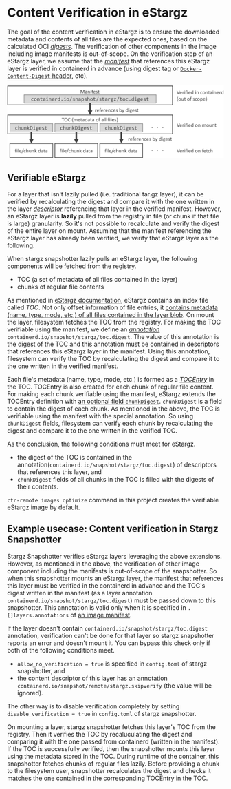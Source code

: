 # Content Verification in eStargz

The goal of the content verification in eStargz is to ensure the downloaded metadata and contents of all files are the expected ones, based on the calculated OCI [_digests_](https://github.com/opencontainers/image-spec/blob/v1.0.1/descriptor.md#digests).
The verification of other components in the image including image manifests is out-of-scope.
On the verification step of an eStargz layer, we assume that the [_manifest_](https://github.com/opencontainers/image-spec/blob/v1.0.1/manifest.md) that references this eStargz layer is verified in containerd in advance (using digest tag or [`Docker-Content-Digest` header](https://docs.docker.com/registry/spec/api/#digest-header), etc).

![the overview of the verification](/docs/images/verification.png)

## Verifiable eStargz

For a layer that isn't lazily pulled (i.e. traditional tar.gz layer), it can be verified by recalculating the digest and compare it with the one written in the layer [_descriptor_](https://github.com/opencontainers/image-spec/blob/v1.0.1/descriptor.md) referencing that layer in the verified manifest.
However, an eStargz layer is **lazily** pulled from the registry in file (or chunk if that file is large) granularity.
So it's not possible to recalculate and verify the digest of the entire layer on mount.
Assuming that the manifest referencing the eStargz layer has already been verified, we verify that eStargz layer as the following.

When stargz snapshotter lazily pulls an eStargz layer, the following components will be fetched from the registry.

- TOC (a set of metadata of all files contained in the layer)
- chunks of regular file contents

As mentioned in [eStargz documentation](/docs/stargz-estargz.md), eStargz contains an index file called _TOC_.
Not only offset information of file entries, it [contains metadata (name, type, mode, etc.) of all files contained in the layer blob](https://github.com/google/crfs/blob/71d77da419c90be7b05d12e59945ac7a8c94a543/stargz/stargz.go#L214-L218).
On mount the layer, filesystem fetches the TOC from the registry.
For making the TOC verifiable using the manifest, we define an [_annotation_](https://github.com/opencontainers/image-spec/blob/v1.0.1/descriptor.md#properties) `containerd.io/snapshot/stargz/toc.digest`.
The value of this annotation is the digest of the TOC and this annotation must be contained in descriptors that references this eStargz layer in the manifest.
Using this annotation, filesystem can verify the TOC by recalculating the digest and compare it to the one written in the verified manifest.

Each file's metadata (name, type, mode, etc.) is formed as a [_TOCEntry_](https://github.com/google/crfs/blob/71d77da419c90be7b05d12e59945ac7a8c94a543/stargz/stargz.go#L109-L191) in the TOC.
TOCEntry is also created for each chunk of regular file content.
For making each chunk verifiable using the manifest, eStargz extends the TOCEntry definition with [an optional field `chunkDigest`](https://github.com/containerd/stargz-snapshotter/blob/b53e8fe8d37751753bc623b037729b6a6d9c1122/stargz/verify/verify.go#L56-L64).
`chunkDigest` is a field to contain the digest of each chunk.
As mentioned in the above, the TOC is verifiable using the manifest with the special annotation.
So using `chunkDigest` fields, filesystem can verify each chunk by recalculating the digest and compare it to the one written in the verified TOC.

As the conclusion, the following conditions must meet for eStargz.

- the digest of the TOC is contained in the annotation(`containerd.io/snapshot/stargz/toc.digest`) of descriptors that references this layer, and
- `chunkDigest` fields of all chunks in the TOC is filled with the digests of their contents.

`ctr-remote images optimize` command in this project creates the verifiable eStargz image by default.

## Example usecase: Content verification in Stargz Snapshotter

Stargz Snapshotter verifies eStargz layers leveraging the above extensions.
However, as mentioned in the above, the verification of other image component including the manifests is out-of-scope of the snapshotter.
So when this snapshotter mounts an eStargz layer, the manifest that references this layer must be verified in the containerd in advance and the TOC's digest written in the manifest (as a layer annotation `containerd.io/snapshot/stargz/toc.digest`) must be passed down to this snapshotter.
This annotation is valid only when it is specified in `.[]layers.annotations` of [an image manifest](https://github.com/opencontainers/image-spec/blob/v1.0.1/manifest.md#image-manifest-property-descriptions).

If the layer doesn't contain `containerd.io/snapshot/stargz/toc.digest` annotation, verification can't be done for that layer so stargz snapshotter reports an error and doesn't mount it.
You can bypass this check only if both of the following conditions meet.

- `allow_no_verification = true` is specified in `config.toml` of stargz snapshotter, and
- the content descriptor of this layer has an annotation `containerd.io/snapshot/remote/stargz.skipverify` (the value will be ignored).

The other way is to disable verification completely by setting `disable_verification = true` in `config.toml` of stargz snapshotter.

On mounting a layer, stargz snapshotter fetches this layer's TOC from the registry.
Then it verifies the TOC by recaluculating the digest and comparing it with the one passed from containerd (written in the manifest).
If the TOC is successfully verified, then the snapshotter mounts this layer using the metadata stored in the TOC.
During runtime of the container, this snapshotter fetches chunks of regular files lazily.
Before providing a chunk to the filesystem user, snapshotter recalculates the digest and checks it matches the one contained in the corresponding TOCEntry in the TOC.

